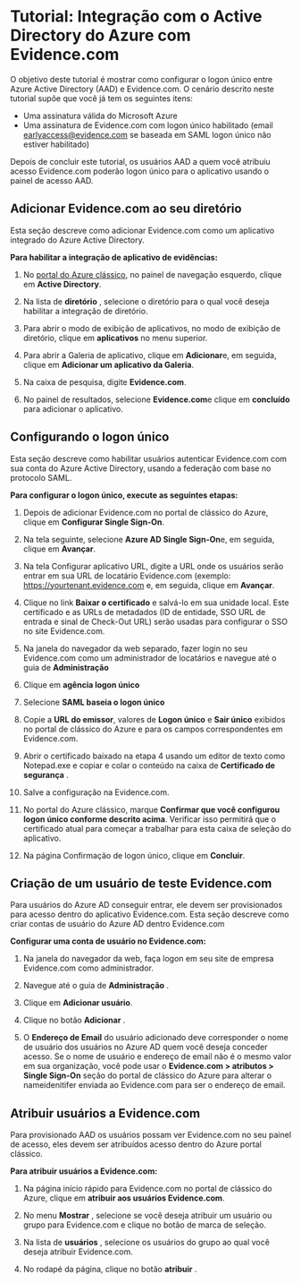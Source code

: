 <properties
    pageTitle="Tutorial: Integração com o Active Directory do Azure com Evidence.com | Microsoft Azure"
    description="Saiba como configurar o logon único entre o Active Directory do Azure e Evidence.com."
    services="active-directory"
    documentationCenter=""
    authors="asmalser-msft"
    manager="femila"
    editor=""/>

<tags
    ms.service="active-directory"
    ms.workload="identity"
    ms.tgt_pltfrm="na"
    ms.devlang="na"
    ms.topic="article"
    ms.date="02/23/2016"
    ms.author="asmalser"/>


# <a name="tutorial-azure-active-directory-integration-with-evidencecom"></a>Tutorial: Integração com o Active Directory do Azure com Evidence.com

O objetivo deste tutorial é mostrar como configurar o logon único entre Azure Active Directory (AAD) e Evidence.com. O cenário descrito neste tutorial supõe que você já tem os seguintes itens:
    
* Uma assinatura válida do Microsoft Azure
* Uma assinatura de Evidence.com com logon único habilitado (email earlyaccess@evidence.com se baseada em SAML logon único não estiver habilitado)

Depois de concluir este tutorial, os usuários AAD a quem você atribuiu acesso Evidence.com poderão logon único para o aplicativo usando o painel de acesso AAD.

## <a name="add-evidencecom-to-your-directory"></a>Adicionar Evidence.com ao seu diretório

Esta seção descreve como adicionar Evidence.com como um aplicativo integrado do Azure Active Directory.

**Para habilitar a integração de aplicativo de evidências:**

1.  No [portal do Azure clássico](https://manage.windowsazure.com), no painel de navegação esquerdo, clique em **Active Directory**.

2.  Na lista de **diretório** , selecione o diretório para o qual você deseja habilitar a integração de diretório.

3.  Para abrir o modo de exibição de aplicativos, no modo de exibição de diretório, clique em **aplicativos** no menu superior.

4.  Para abrir a Galeria de aplicativo, clique em **Adicionar**e, em seguida, clique em **Adicionar um aplicativo da Galeria**.

5.  Na caixa de pesquisa, digite **Evidence.com**.

6.  No painel de resultados, selecione **Evidence.com**e clique em **concluído** para adicionar o aplicativo.


## <a name="configuring-single-sign-on"></a>Configurando o logon único

Esta seção descreve como habilitar usuários autenticar Evidence.com com sua conta do Azure Active Directory, usando a federação com base no protocolo SAML.

**Para configurar o logon único, execute as seguintes etapas:**

1.  Depois de adicionar Evidence.com no portal de clássico do Azure, clique em **Configurar Single Sign-On**. 
 
2.  Na tela seguinte, selecione **Azure AD Single Sign-On**e, em seguida, clique em **Avançar**.

3.  Na tela Configurar aplicativo URL, digite a URL onde os usuários serão entrar em sua URL de locatário Evidence.com (exemplo: https://yourtenant.evidence.com e, em seguida, clique em **Avançar**. 

4.  Clique no link **Baixar o certificado** e salvá-lo em sua unidade local. Este certificado e as URLs de metadados (ID de entidade, SSO URL de entrada e sinal de Check-Out URL) serão usadas para configurar o SSO no site Evidence.com. 

5.  Na janela do navegador da web separado, fazer login no seu Evidence.com como um administrador de locatários e navegue até o guia de **Administração**
      
6.  Clique em **agência logon único**
 
7.  Selecione **SAML baseia o logon único**
 
8.  Copie a **URL do emissor**, valores de **Logon único** e **Sair único** exibidos no portal de clássico do Azure e para os campos correspondentes em Evidence.com.

9.  Abrir o certificado baixado na etapa 4 usando um editor de texto como Notepad.exe e copiar e colar o conteúdo na caixa de **Certificado de segurança** . 

10. Salve a configuração na Evidence.com.
 
11. No portal do Azure clássico, marque **Confirmar que você configurou logon único conforme descrito acima**. Verificar isso permitirá que o certificado atual para começar a trabalhar para esta caixa de seleção do aplicativo.
 
12. Na página Confirmação de logon único, clique em **Concluir**.  


## <a name="creating-an-evidencecom-test-user"></a>Criação de um usuário de teste Evidence.com

Para usuários do Azure AD conseguir entrar, ele devem ser provisionados para acesso dentro do aplicativo Evidence.com. Esta seção descreve como criar contas de usuário do Azure AD dentro Evidence.com

**Configurar uma conta de usuário no Evidence.com:**

1.  Na janela do navegador da web, faça logon em seu site de empresa Evidence.com como administrador.

2.  Navegue até o guia de **Administração** .

3.  Clique em **Adicionar usuário**.

4.  Clique no botão **Adicionar** .

5.  O **Endereço de Email** do usuário adicionado deve corresponder o nome de usuário dos usuários no Azure AD quem você deseja conceder acesso. Se o nome de usuário e endereço de email não é o mesmo valor em sua organização, você pode usar o **Evidence.com > atributos > Single Sign-On** seção do portal de clássico do Azure para alterar o nameidenitifer enviada ao Evidence.com para ser o endereço de email.


## <a name="assigning-users-to-evidencecom"></a>Atribuir usuários a Evidence.com

Para provisionado AAD os usuários possam ver Evidence.com no seu painel de acesso, eles devem ser atribuídos acesso dentro do Azure portal clássico.

**Para atribuir usuários a Evidence.com:**

1.  Na página início rápido para Evidence.com no portal de clássico do Azure, clique em **atribuir aos usuários Evidence.com**.
 
2.  No menu **Mostrar** , selecione se você deseja atribuir um usuário ou grupo para Evidence.com e clique no botão de marca de seleção.
 
3.  Na lista de **usuários** , selecione os usuários do grupo ao qual você deseja atribuir Evidence.com.
 
4.  No rodapé da página, clique no botão **atribuir** .

